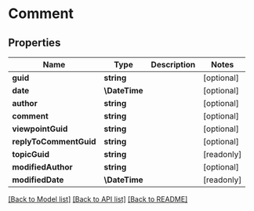 # Comment

## Properties
Name | Type | Description | Notes
------------ | ------------- | ------------- | -------------
**guid** | **string** |  | [optional] 
**date** | **\DateTime** |  | [optional] 
**author** | **string** |  | [optional] 
**comment** | **string** |  | [optional] 
**viewpointGuid** | **string** |  | [optional] 
**replyToCommentGuid** | **string** |  | [optional] 
**topicGuid** | **string** |  | [readonly] 
**modifiedAuthor** | **string** |  | [optional] 
**modifiedDate** | **\DateTime** |  | [readonly] 

[[Back to Model list]](../README.md#documentation-for-models) [[Back to API list]](../README.md#documentation-for-api-endpoints) [[Back to README]](../README.md)


